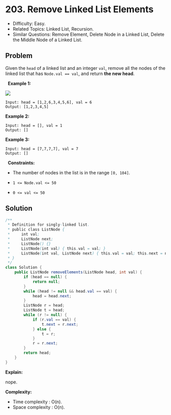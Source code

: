 # 203. Remove Linked List Elements

- Difficulty: Easy.
- Related Topics: Linked List, Recursion.
- Similar Questions: Remove Element, Delete Node in a Linked List, Delete the Middle Node of a Linked List.

## Problem

Given the ```head``` of a linked list and an integer ```val```, remove all the nodes of the linked list that has ```Node.val == val```, and return **the new head**.

 
**Example 1:**

![](https://assets.leetcode.com/uploads/2021/03/06/removelinked-list.jpg)

```
Input: head = [1,2,6,3,4,5,6], val = 6
Output: [1,2,3,4,5]
```

**Example 2:**

```
Input: head = [], val = 1
Output: []
```

**Example 3:**

```
Input: head = [7,7,7,7], val = 7
Output: []
```

 
**Constraints:**


	
- The number of nodes in the list is in the range ```[0, 104]```.
	
- ```1 <= Node.val <= 50```
	
- ```0 <= val <= 50```



## Solution

```java
/**
 * Definition for singly-linked list.
 * public class ListNode {
 *     int val;
 *     ListNode next;
 *     ListNode() {}
 *     ListNode(int val) { this.val = val; }
 *     ListNode(int val, ListNode next) { this.val = val; this.next = next; }
 * }
 */
class Solution {
    public ListNode removeElements(ListNode head, int val) {
        if (head == null) {
            return null;
        }
        while (head != null && head.val == val) {
            head = head.next;
        }
        ListNode r = head;
        ListNode t = head;
        while (r != null) {
            if (r.val == val) {
                t.next = r.next;
            } else {
                t = r;
            }
            r = r.next;
        }
        return head;
    }
}
```

**Explain:**

nope.

**Complexity:**

* Time complexity : O(n).
* Space complexity : O(n).
